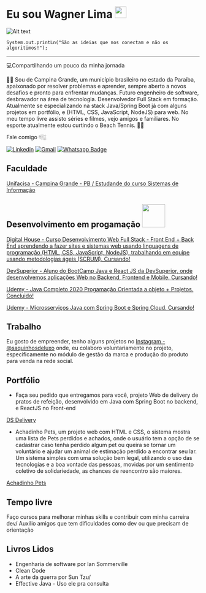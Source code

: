# **Eu sou Wagner Lima** <img src="https://github.com/TheDudeThatCode/TheDudeThatCode/blob/master/Assets/Mario_Hello_Big.gif" width="30px"> 
![Alt text](https://media.giphy.com/media/Ll1rEkDebTIdO/giphy.gif)

```
System.out.printLn("São as ideias que nos conectam e não os algoritimos!");

```
---
💻Compartilhando um pouco da minha jornada

:pilot: Sou de Campina Grande, um município brasileiro no estado da Paraíba, apaixonado por resolver problemas e aprender, sempre aberto a novos desafios e pronto para enfrentar mudanças. Futuro engenheiro de software, desbravador na área de tecnologia. Desenvolvedor Full Stack em formação. Atualmente se especializando na stack Java/Spring Boot já com alguns projetos em portfólio, e (HTML, CSS, JavaScript, NodeJS) para web.
No meu tempo livre assisto séries e filmes, vejo amigos e familiares. No esporte atualmente estou curtindo o Beach Tennis.
 :surfing_woman:


Fale comigo 👇🏼

[![Linkedin](https://img.shields.io/badge/LinkedIn-blue?style=for-the-badge&logo=Linkedin)](https://www.linkedin.com/in/wagnersistemalima/)
[![Gmail](https://img.shields.io/badge/-Gmail-c14438?style=for-the-badge&logo=Gmail&logoColor=white&link=mailto:wagner.sistemalima@gmail.com)](mailto:wagner.sistemalima@gmail.com)
[![Whatsapp Badge](https://img.shields.io/badge/-WhatsApp-6633cc?style=flat-square&logo=Whatsapp&color=14274e&link=https://whats.link/wagnerlimabraga)](https://whats.link/wagnerlimabraga)

## Faculdade

[Unifacisa - Campina Grande - PB / Estudande do curso Sistemas de Informação](https://www.unifacisa.edu.br/home)

## Desenvolvimento em progamação <img src="https://media.giphy.com/media/lJNoBCvQYp7nq/giphy.gif" width="60px">

[Digital House - Curso Desenvolvimento Web Full Stack - Front End + Back End aprendendo a fazer sites e sistemas web usando linguagens de programação (HTML, CSS, JavaScript, NodeJS), trabalhando em equipe usando metodologias ágeis (SCRUM). Cursando!](https://www.digitalhouse.com/br/curso/desenvolvimento-web-full-stack?gclid=Cj0KCQiAzsz-BRCCARIsANotFgMwwMsuZ6NFFzz0LgKp3i9nuZqcQPeNHmqbjUJdhWLYP6VKeC5xdFsaAv0XEALw_wcB)

[DevSuperior - Aluno do BootCamp Java e React JS da DevSuperior, onde desenvolvemos aplicações Web no Backend, Frontend e Mobile. Cursando!](https://devsuperior.com.br/)

[Udemy - Java Completo 2020 Progamação Orientada a objeto + Projetos. Concluido!](https://www.udemy.com/course/java-curso-completo/)

[Udemy - Microsserviços Java com Spring Boot e Spring Cloud. Cursando!](https://www.udemy.com/course/microsservicos-java-spring-cloud/)


## Trabalho

Eu gosto de empreender, tenho alguns projetos no [Instagram - @saquinhosdeluxo](https://www.instagram.com/saquinhosdeluxo/?hl=pt-br) onde, eu colaboro voluntariamente no projeto, especificamente no módulo de gestão da marca e produção do produto para venda na rede social.

## Portfólio

* Faça seu pedido que entregamos para você, projeto Web de delivery de pratos de refeição, desenvolvido em Java com Spring Boot no backend, e ReactJS no Front-end

[DS Delivery](https://wagnersistemalimasds2.netlify.app/)


* Achadinho Pets, um projeto web com HTML e CSS, o sistema mostra uma lista de Pets perdidos e achados, onde o usuário tem a opção de se cadastrar caso tenha perdido algum pet ou queira se tornar um voluntário e ajudar um animal de estimação perdido a encontrar seu lar. Um sistema simples com uma solução bem legal, utilizando o uso das tecnologias e a boa vontade das pessoas, movidas por um sentimento coletivo de solidariedade, as chances de reencontro são maiores.

[Achadinho Pets](https://wagnersistemalima-achadinho-petz.netlify.app/)



## Tempo livre

Faço cursos para melhorar minhas skills e contribuir com minha carreira dev/
Auxilio amigos que tem dificuldades como dev ou que precisam de orientação 

## Livros Lidos

* Engenharia de software por Ian Sommerville 
* Clean Code 
* A arte da guerra por Sun Tzu/ 
* Effective Java - Uso ele pra consulta

<!--
**wagnersistemalima/wagnersistemalima** is a ✨ _special_ ✨ repository because its `README.md` (this file) appears on your GitHub profile.

Here are some ideas to get you started:

- 🔭 I’m currently working on ...
- 🌱 I’m currently learning ...
- 👯 I’m looking to collaborate on ...
- 🤔 I’m looking for help with ...
- 💬 Ask me about ...
- 📫 How to reach me: ...
- 😄 Pronouns: ...
- ⚡ Fun fact: ...
-->
